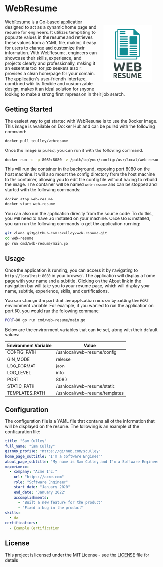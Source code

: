 # WebResume

<img align="right" width="159px" style="margin: 20px;" src="https://raw.githubusercontent.com/sculley/web-resume/main/web-resume-logo.png">

WebResume is a Go-based application designed to act as a dynamic home page and resume for engineers. It utilizes templating to populate values in the resume and retrieves these values from a YAML file, making it easy for users to change and customize their information. With WebResume, engineers can showcase their skills, experience, and projects cleanly and professionally, making it an essential tool for job seekers also it provides a clean homepage for your domain. The application's user-friendly interface, combined with its flexible and customizable design, makes it an ideal solution for anyone looking to make a strong first impression in their job search.

## Getting Started

The easiest way to get started with WebResume is to use the Docker image. This image is available on Docker Hub and can be pulled with the following command:

```bash
docker pull sculley/webresume
```

Once the image is pulled, you can run it with the following command:

```bash
docker run -d -p 8080:8080 -v /path/to/your/config:/usr/local/web-resume/config --name web-resume sculley/webresume
```

This will run the container in the background, exposing port 8080 on the host machine. It will also mount the config directory from the host machine to the container, allowing you to edit the config file without having to rebuild the image. The container will be named `web-resume` and can be stopped and started with the following commands:

```bash
docker stop web-resume
docker start web-resume
```

You can also run the application directly from the source code. To do this, you will need to have Go installed on your machine. Once Go is installed, you can run the following commands to get the application running:

```bash
git clone git@github.com:sculley/web-resume.git
cd web-resume
go run cmd/web-resume/main.go
```

## Usage

Once the application is running, you can access it by navigating to `http://localhost:8080` in your browser. The application will display a home page with your name and a subtitle. Clicking on the About link in the navigation bar will take you to your resume page, which will display your name, subtitle, experience, skills, and certifications.

You can change the port that the application runs on by setting the `PORT` environment variable. For example, if you wanted to run the application on port 80, you would run the following command:

```bash
PORT=80 go run cmd/web-resume/main.go
```

Below are the environment variables that can be set, along with their default values:

| Environment Variable | Value |
| --- | --- |
| CONFIG_PATH | /usr/local/web-resume/config |
| GIN_MODE | release |
| LOG_FORMAT | json |
| LOG_LEVEL | info |
| PORT | 8080 |
| STATIC_PATH | /usr/local/web-resume/static |
| TEMPLATES_PATH | /usr/local/web-resume/templates |

## Configuration

The configuration file is a YAML file that contains all of the information that will be displayed on the resume. The following is an example of the configuration file:

```yaml
title: "Sam Culley"
full_name: "Sam Culley"
github_profile: "https://github.com/sculley"
home_page_subtitle: "I'm a Software Engineer"
about_page_subtitle: "My name is Sam Culley and I'm a Software Engineer"
experience:
  - company: "Acme Inc."
    url: "https://acme.com"
    role: "Software Engineer"
    start_date: "January 2020"
    end_date: "January 2022"
    accomplishments:
      - "Built a new feature for the product"
      - "Fixed a bug in the product"
skills:
  - Go
certifications:
  - Example Certification
```

## License

This project is licensed under the MIT License - see the [LICENSE](MIT-LICENSE.txt) file for details
